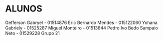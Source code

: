 
# ALUNOS

Gefferson Gabryel - 01514876
Eric Bernardo Mendes - 015122060
Yohana Gabriely - 01525287
Miguel Monteiro - 01513644
Pedro Ivo Bedo Sampaio Neto - 01529228
Grupo 21

